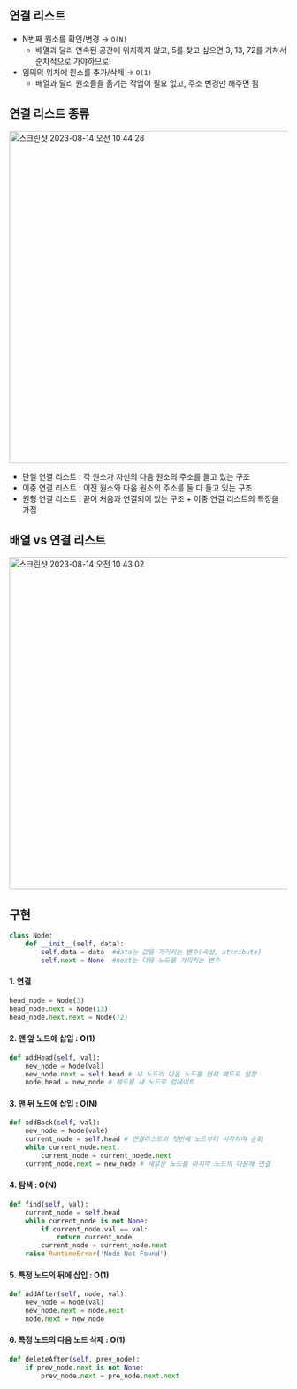 ## 연결 리스트

* N번째 원소를 확인/변경 → ```O(N)```
  * 배열과 달리 연속된 공간에 위치하지 않고, 5를 찾고 싶으면 3, 13, 72를 거쳐서 순차적으로 가야하므로!
* 임의의 위치에 원소를 추가/삭제 → ```O(1)```
  * 배열과 달리 원소들을 옮기는 작업이 필요 없고, 주소 변경만 해주면 됨

## 연결 리스트 종류

<img width="600" alt="스크린샷 2023-08-14 오전 10 44 28" src="https://github.com/yaezzin/TIL/assets/97823928/6e95984e-8e14-4fe1-8ca3-c9af3b731ce6">

* 단일 연결 리스트 : 각 원소가 자신의 다음 원소의 주소를 들고 있는 구조
* 이중 연결 리스트 : 이전 원소와 다음 원소의 주소를 둘 다 들고 있는 구조
* 원형 연결 리스트 : 끝이 처음과 연결되어 있는 구조 + 이중 연결 리스트의 특징을 가짐

## 배열 vs 연결 리스트

<img width="600" alt="스크린샷 2023-08-14 오전 10 43 02" src="https://github.com/yaezzin/TIL/assets/97823928/6b1fe8d2-d93d-48a9-8100-5982659e8357">

## 구현

```python
class Node:
    def __init__(self, data):
        self.data = data  #data는 값을 가리키는 변수(속성, attribute)
        self.next = None  #next는 다음 노드를 가리키는 변수
```

#### 1. 연결 

```python
head_node = Node(3)
head_node.next = Node(13)
head_node.next.next = Node(72)
```

#### 2. 맨 앞 노드에 삽입 : O(1)

```python
def addHead(self, val):
    new_node = Node(val)
    new_node.next = self.head # 새 노드의 다음 노드를 현재 헤드로 설정
    node.head = new_node # 헤드를 새 노드로 업데이트
```

#### 3. 맨 뒤 노드에 삽입 : O(N)

```python
def addBack(self, val):
    new_node = Node(vale)
    current_node = self.head # 연결리스트의 첫번째 노드부터 시작하여 순회
    while current_node.next:
        current_node = current_noede.next
    current_node.next = new_node # 새로운 노드를 마지막 노드의 다음에 연결
```

#### 4. 탐색 : O(N)

```python
def find(self, val):
    current_node = self.head
    while current_node is not None:
        if current_node.val == val:
            return current_node
        current_node = current_node.next
    raise RuntimeError('Node Not Found')
```

#### 5. 특정 노드의 뒤에 삽입 : O(1)

```python
def addAfter(self, node, val):
    new_node = Node(val)
    new_node.next = node.next
    node.next = new_node
```

#### 6. 특정 노드의 다음 노드 삭제 : O(1)

```python
def deleteAfter(self, prev_node):
    if prev_node.next is not None:
        prev_node.next = pre_node.next.next
```



 


